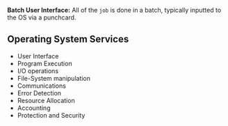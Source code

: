 **Batch User Interface:** All of the `job` is done in a batch, typically inputted to the OS via a punchcard.

## Operating System Services
- User Interface
- Program Execution
- I/O operations
- File-System manipulation
- Communications
- Error Detection
- Resource Allocation
- Accounting
- Protection and Security